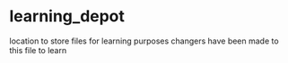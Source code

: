 # learning_depot
location to store files for learning purposes
changers have been made to this file to learn
